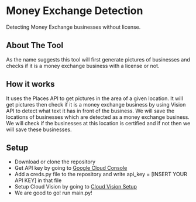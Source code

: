 # Money Exchange Detection
 Detecting Money Exchange businesses without license.

## About The Tool
 As the name suggests this tool will first generate pictures of businesses and checks if it is a money exchange business with a license or not.

## How it works
 It uses the Places API to get pictures in the area of a given location. It will get pictures then check if it is a money exchange business by using Vision API to detect what text it has in front of the business. We will save the locations of businesses which are detected as a money exchange business. We will check if the businesses at this location is certified and if not then we will save these businesses.

 ## Setup
 - Download or clone the repository
 - Get API key by going to [Google Cloud Console](https://console.cloud.google.com/welcome/new?hl=en) 
 - Add a creds.py file to the repository and write api_key = [INSERT YOUR API KEY] in that file 
 - Setup Cloud Vision by going to [Cloud Vision Setup](https://cloud.google.com/vision/docs/setup)
 - We are good to go! run main.py!